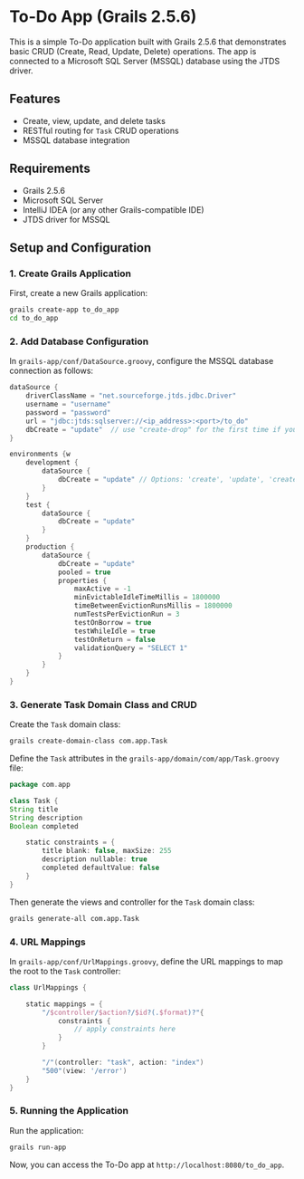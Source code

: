 # To-Do App (Grails 2.5.6)

This is a simple To-Do application built with Grails 2.5.6 that demonstrates basic CRUD (Create, Read, Update, Delete) operations. The app is connected to a Microsoft SQL Server (MSSQL) database using the JTDS driver.

## Features
- Create, view, update, and delete tasks
- RESTful routing for `Task` CRUD operations
- MSSQL database integration

## Requirements
- Grails 2.5.6
- Microsoft SQL Server
- IntelliJ IDEA (or any other Grails-compatible IDE)
- JTDS driver for MSSQL

## Setup and Configuration

### 1. Create Grails Application

First, create a new Grails application:

```bash
grails create-app to_do_app
cd to_do_app
```

### 2. Add Database Configuration

In `grails-app/conf/DataSource.groovy`, configure the MSSQL database connection as follows:

```groovy
dataSource {
    driverClassName = "net.sourceforge.jtds.jdbc.Driver"
    username = "username"
    password = "password"
    url = "jdbc:jtds:sqlserver://<ip_address>:<port>/to_do"
    dbCreate = "update"  // use "create-drop" for the first time if you want to create tables automatically
}

environments {w
    development {
        dataSource {
            dbCreate = "update" // Options: 'create', 'update', 'create-drop', 'validate'
        }
    }
    test {
        dataSource {
            dbCreate = "update"
        }
    }
    production {
        dataSource {
            dbCreate = "update"
            pooled = true
            properties {
                maxActive = -1
                minEvictableIdleTimeMillis = 1800000
                timeBetweenEvictionRunsMillis = 1800000
                numTestsPerEvictionRun = 3
                testOnBorrow = true
                testWhileIdle = true
                testOnReturn = false
                validationQuery = "SELECT 1"
            }
        }
    }
}
```

### 3. Generate Task Domain Class and CRUD

Create the `Task` domain class:

```bash
grails create-domain-class com.app.Task
```

Define the `Task` attributes in the `grails-app/domain/com/app/Task.groovy` file:

```groovy
package com.app

class Task {
String title
String description
Boolean completed

    static constraints = {
        title blank: false, maxSize: 255
        description nullable: true
        completed defaultValue: false
    }
}
```

Then generate the views and controller for the `Task` domain class:

```bash
grails generate-all com.app.Task
```

### 4. URL Mappings

In `grails-app/conf/UrlMappings.groovy`, define the URL mappings to map the root to the `Task` controller:

```groovy
class UrlMappings {

    static mappings = {
        "/$controller/$action?/$id?(.$format)?"{
            constraints {
                // apply constraints here
            }
        }

        "/"(controller: "task", action: "index")
        "500"(view: '/error')
    }
}
```

### 5. Running the Application

Run the application:

```bash
grails run-app
```

Now, you can access the To-Do app at `http://localhost:8080/to_do_app`.
